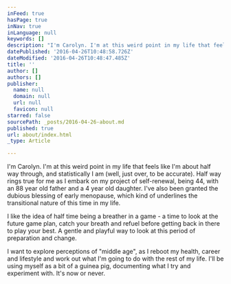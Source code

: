 ```yaml
---
inFeed: true
hasPage: true
inNav: true
inLanguage: null
keywords: []
description: "I'm Carolyn. I'm at this weird point in my life that feels like I'm about half way through, and statistically I am (well, just over, to be accurate). Half way rings true for me as I embark on my project of self-renewal, being 44, with an 88 year old father and a 4 year old daughter. I've also been granted the dubious blessing of early menopause, which kind of underlines the transitional nature of this time in my life."
datePublished: '2016-04-26T10:48:58.726Z'
dateModified: '2016-04-26T10:48:47.485Z'
title: ''
author: []
authors: []
publisher:
  name: null
  domain: null
  url: null
  favicon: null
starred: false
sourcePath: _posts/2016-04-26-about.md
published: true
url: about/index.html
_type: Article

---
```

I'm Carolyn. I'm at this weird point in my life that feels like I'm about half way through, and statistically I am (well, just over, to be accurate). Half way rings true for me as I embark on my project of self-renewal, being 44, with an 88 year old father and a 4 year old daughter. I've also been granted the dubious blessing of early menopause, which kind of underlines the transitional nature of this time in my life.

I like the idea of half time being a breather in a game - a time to look at the future game plan, catch your breath and refuel before getting back in there to play your best. A gentle and playful way to look at this period of preparation and change.

I want to explore perceptions of "middle age", as I reboot my health, career and lifestyle and work out what I'm going to do with the rest of my life. I'll be using myself as a bit of a guinea pig, documenting what I try and experiment with. It's now or never.